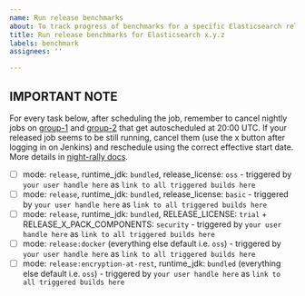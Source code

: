 ```yaml
---
name: Run release benchmarks
about: To track progress of benchmarks for a specific Elasticsearch release
title: Run release benchmarks for Elasticsearch x.y.z
labels: benchmark
assignees: ''

---
```


IMPORTANT NOTE
-------------------
For every task below, after scheduling the job, remember to cancel nightly jobs on [group-1](https://elasticsearch-ci.elastic.co/view/All/job/elastic+elasticsearch+master+macrobenchmark-periodic-group-1/) and [group-2](https://elasticsearch-ci.elastic.co/view/All/job/elastic+elasticsearch+master+macrobenchmark-periodic-group-2/) that get autoscheduled at 20:00 UTC.
If your released job seems to be still running, cancel them (use the x button after logging in on Jenkins) and reschedule using the correct effective start date.
More details in [night-rally docs](https://github.com/elastic/night-rally/blob/master/42.md#what-time-do-the-nightly-benchmarks-start-what-elasticsearch-commit-do-they-choose).

- [ ] mode: `release`, runtime_jdk: `bundled`, release_license: `oss` - triggered by `your user handle here`  as `link to all triggered builds here`
- [ ] mode: `release`, runtime_jdk: `bundled`, release_license: `basic` - triggered by `your user handle here`  as `link to all triggered builds here`
- [ ] mode: `release`, runtime_jdk: `bundled`, RELEASE_LICENSE: `trial` + RELEASE_X_PACK_COMPONENTS: `security` - triggered by `your user handle here`  as `link to all triggered builds here`
- [ ] mode: `release:docker` (everything else default i.e. `oss`) - triggered by `your user handle here`  as `link to all triggered builds here`
- [ ] mode: `release:encryption-at-rest`, runtime_jdk: `bundled` (everything else default i.e. `oss`) - triggered by `your user handle here`  as `link to all triggered builds here`
